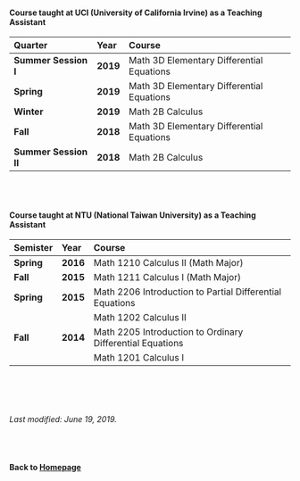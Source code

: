 #### Course taught at UCI (University of California Irvine) as a Teaching Assistant  

__Quarter__ | __Year__ | __Course__
:------------ |  :------------ | :-----------------
__Summer Session I__ | __2019__ | Math 3D Elementary Differential Equations 
__Spring__ | __2019__ | Math 3D Elementary Differential Equations 
__Winter__  | __2019__ | Math 2B Calculus
__Fall__ | __2018__ | Math 3D Elementary Differential Equations
__Summer Session II__ | __2018__ | Math 2B Calculus


<br />    
<br />    




#### Course taught at NTU (National Taiwan University) as a Teaching Assistant  

| __Semister__ | __Year__ | __Course__ |
|:------------  | :------------ | :-----------------|
|__Spring__ | __2016__ | Math 1210 Calculus II (Math Major) |
|__Fall__ | __2015__ |  Math 1211 Calculus I  (Math Major) |
|__Spring__ | __2015__ | Math 2206 Introduction to Partial Differential Equations |
| | | Math 1202 Calculus II |
|__Fall__ | __2014__ | Math 2205 Introduction to Ordinary Differential Equations    |
| | |  Math 1201 Calculus I |







 
      
<br />    
<br />
<br />

###### Last modified: June 19, 2019.
<br />

      
#### Back to [Homepage](https://chaominl.github.io)

